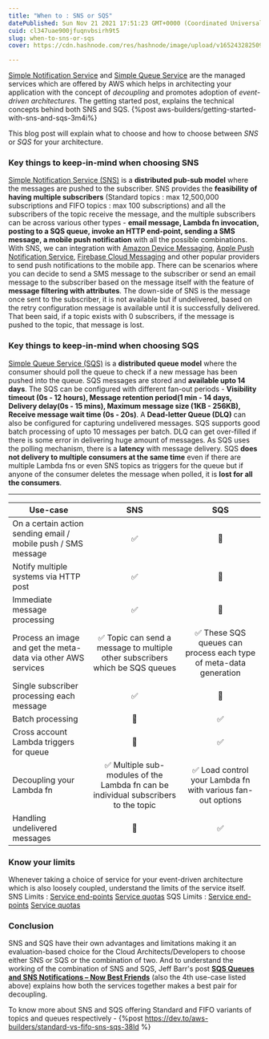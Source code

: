 ```yaml
---
title: "When to : SNS or SQS"
datePublished: Sun Nov 21 2021 17:51:23 GMT+0000 (Coordinated Universal Time)
cuid: cl347uae900jfuqnvbsirh9t5
slug: when-to-sns-or-sqs
cover: https://cdn.hashnode.com/res/hashnode/image/upload/v1652432825097/TiZt8ZznG.jpeg

---
```


[Simple Notification Service](https://dev.to/aws-builders/getting-started-with-sns-and-sqs-3m4i#sns) and [Simple Queue Service](https://dev.to/aws-builders/getting-started-with-sns-and-sqs-3m4i#sqs) are the managed services which are offered by AWS which helps in architecting your application with the concept of *decoupling* and promotes adoption of *event-driven architectures*.
The getting started post, explains the technical concepts behind both SNS and SQS.
{%post aws-builders/getting-started-with-sns-and-sqs-3m4i%}

This blog post will explain what to choose and how to choose between *SNS* or *SQS* for your architecture. 

### Key things to keep-in-mind when choosing SNS
[Simple Notification Service (SNS)](https://aws.amazon.com/sns/) is a **distributed pub-sub model** where the messages are pushed to the subscriber. SNS provides the **feasibility of having multiple subscribers** (Standard topics : max 12,500,000 subscriptions and FIFO topics : max 100 subscriptions) and all the subscribers of the topic receive the message, and the multiple subscribers can be across various other types - **email message, Lambda fn invocation, posting to a SQS queue, invoke an HTTP end-point, sending a SMS message, a mobile push notification** with all the possible combinations. With SNS, we can integration with [Amazon Device Messaging](https://developer.amazon.com/docs/adm/overview.html), [Apple Push Notification Service](https://developer.apple.com/notifications/), [Firebase Cloud Messaging](https://firebase.google.com/docs/cloud-messaging) and other popular providers to send push notifications to the mobile app. There can be scenarios where you can decide to send a SMS message to the subscriber or send an email message to the subscriber based on the message itself with the feature of **message filtering with attributes**. 
The down-side of SNS is the message once sent to the subscriber, it is not available but if undelivered, based on the retry configuration message is available until it is successfully delivered. That been said, if a topic exists with 0 subscribers, if the message is pushed to the topic, that message is lost.

### Key things to keep-in-mind when choosing SQS
[Simple Queue Service (SQS)](https://aws.amazon.com/sqs/) is a **distributed queue model** where the consumer should poll the queue to check if a new message has been pushed into the queue. SQS messages are stored and **available upto 14 days**. The SQS can be configured with different fan-out periods - **Visibility timeout (0s - 12 hours), Message retention period(1 min - 14 days, Delivery delay(0s - 15 mins), Maximum message size (1KB - 256KB), Receive message wait time (0s - 20s)**. A **Dead-letter Queue (DLQ)** can also be configured for capturing undelivered messages. SQS supports good batch processing of upto 10 messages per batch.
DLQ can get over-filled if there is some error in delivering huge amount of messages. As SQS uses the polling mechanism, there is a **latency** with message delivery. SQS **does not delivery to multiple consumers at the same time** even if there are multiple Lambda fns or even SNS topics as triggers for the queue but if anyone of the consumer deletes the message when polled, it is **lost for all the consumers**.

---

|Use-case|SNS|SQS|
|---|:---:|:---:|
|On a certain action sending email / mobile push / SMS message | ✅ | 🚫 |
|Notify multiple systems via HTTP post | ✅ | 🚫 |
|Immediate message processing | ✅ | 🚫 |
|Process an image and get the meta-data via other AWS services | ✅ Topic can send a message to multiple other subscribers which be SQS queues  | ✅ These SQS queues can process each type of meta-data generation |
|Single subscriber processing each message | ✅ | 🚫 |
|Batch processing | 🚫 | ✅ |
|Cross account Lambda triggers for queue | 🚫 | ✅ |
|Decoupling your Lambda fn | ✅ Multiple sub-modules of the Lambda fn can be individual subscribers to the topic| ✅ Load control your Lambda fn with various fan-out options|
|Handling undelivered messages | 🚫 | ✅ |

### Know your limits
Whenever taking a choice of service for your event-driven architecture which is also loosely coupled, understand the limits of the service itself. 
SNS Limits : [Service end-points](https://docs.aws.amazon.com/general/latest/gr/sns.html#sns_region) [Service quotas](https://docs.aws.amazon.com/general/latest/gr/sns.html#limits_sns) 
SQS Limits : [Service end-points](https://docs.aws.amazon.com/general/latest/gr/sqs-service.html#sqs_region) [Service quotas](https://docs.aws.amazon.com/general/latest/gr/sqs-service.html#limits_sqs) 

### Conclusion
SNS and SQS have their own advantages and limitations making it an evaluation-based choice for the Cloud Architects/Developers to choose either SNS or SQS or the combination of two. And to understand the working of the combination of SNS and SQS, Jeff Barr's post [**SQS Queues and SNS Notifications – Now Best Friends**](https://aws.amazon.com/blogs/aws/queues-and-notifications-now-best-friends/) (also the 4th use-case listed above) explains how both the services together makes a best pair for decoupling.

To know more about SNS and SQS offering Standard and FIFO variants of topics and queues respectively - 
{%post https://dev.to/aws-builders/standard-vs-fifo-sns-sqs-38ld %}